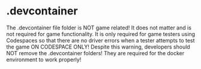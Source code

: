 # .devcontainer

The .devcontainer file folder is NOT game related! It does not matter and is not required for game functionality. It is only required for game testers using Codespaces so that there are no driver errors when a tester attempts to test the game ON CODESPACE ONLY!
Despite this warning, developers should NOT remove the .devcontainer folders! They are required for the docker environment to work properly!